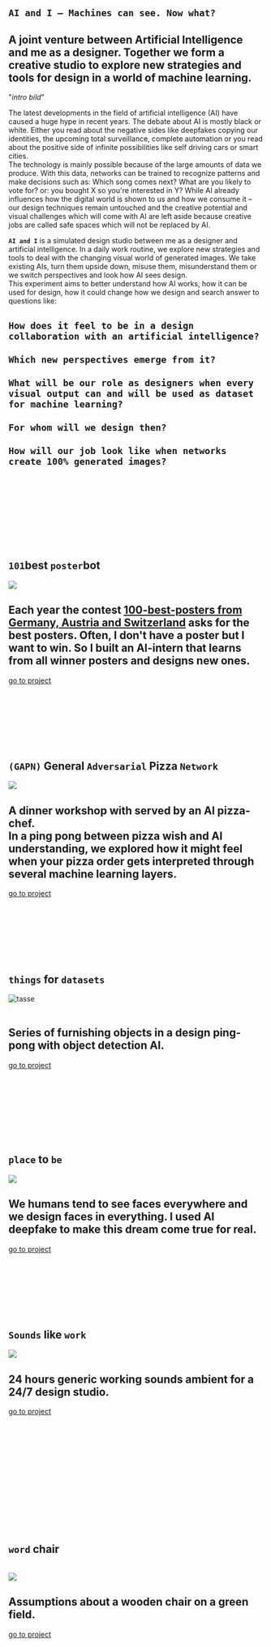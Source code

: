<!---   I N T R O   --->

## `AI and I – Machines can see. Now what?`   
## A joint venture between Artificial Intelligence and me as a designer. Together we form a creative studio to explore new strategies and tools for design in a world of machine learning.   

"*intro bild*"   

The latest developments in the field of artificial intelligence (AI) have caused a huge hype in recent years. The debate about AI is mostly black or white. Either you read about the negative sides like deepfakes copying our identities, the upcoming total surveillance, complete automation or you read about the positive side of infinite possibilities like self driving cars or smart cities.   
The technology is mainly possible because of the large amounts of data we produce. With this data, networks can be trained to recognize patterns and make decisions such as: Which song comes next? What are you likely to vote for? or: you bought X so you're interested in Y?
While AI already influences how the digital world is shown to us and how we consume it – our design techniques remain untouched and the creative potential and visual challenges which will come with AI are left aside because creative jobs are called safe spaces which will not be replaced by AI.   
      
**`AI and I`** is a simulated design studio between me as a designer and artificial intelligence. In a daily work routine, we explore new strategies and tools to deal with the  changing visual world of generated images. We take existing AIs, turn them upside down, misuse them, misunderstand them or we switch perspectives and look how AI sees design.   
This experiment aims to better understand how AI works, how it can be used for design, how it could change how we design and search answer to questions like:   
## `How does it feel to be in a design collaboration with an artificial intelligence?`<br><br> `Which new perspectives emerge from it?`<br><br> `What will be our role as designers when every visual output can and will be used as dataset for machine learning?` <br><br> `For whom will we design then?`<br><br> `How will our job look like when networks create 100% generated images?`
   



<br><br><br><br><br><br><br><br>





<!---   P O S T E R   --->

## `101`best `poster`bot
<img src="img/thumb-poster.jpg">  

## Each year the contest [100-best-posters from Germany, Austria and Switzerland](http://100-beste-plakate.de/) asks for the best posters. Often, I don't have a poster but I want to win. So I built an AI-intern that learns from all winner posters and designs new ones.  
[go to project](https://github.com/FelixPlastik/AI-and-I/tree/master/101%20best%20poster%20bot) 
<br><br><br><br><br><br><br><br>





<!---   P I Z Z A   --->

## `(GAPN)` General `Adversarial` Pizza `Network`
<img src="img/pizza.gif">  

## A dinner workshop with served by an AI pizza-chef. <br> In a ping pong between pizza wish and AI understanding, we explored how it might feel when your pizza order gets interpreted through several machine learning layers.  
[go to project](https://github.com/FelixPlastik/AI-and-I/tree/master/pizza%20e%20gusto)
<br><br><br><br><br><br><br><br>




<!---   O B J E K T E   --->

## `things` for `datasets`   
![tasse](/img/thumb-objects.gif)    
<br>   

## Series of furnishing objects in a design ping-pong with object detection AI.<br>   
[go to project](https://github.com/FelixPlastik/AI-and-I/tree/master/things%20for%20datasets)   
<br><br><br><br><br><br><br><br>




<!---   F E N S T E R   --->

## `place` to `be` 
<img src="img/thumb-fenster-NEW.jpg">  

## We humans tend to see faces everywhere and we design faces in everything. I used AI deepfake to make this dream come true for real.
[go to project](seeing-is-believing/README.md)
<br><br><br><br><br><br><br><br>




<!---   S O U N D    --->

## `Sounds` like `work` 
<img src="img/thumb-sound.jpg">  

## 24 hours generic working sounds ambient for a 24/7 design studio.
[go to project](https://github.com/FelixPlastik/AI-and-I/tree/master/sounds%20like%20work)
<br><br><br><br><br><br><br><br><br><br><br><br><br><br>




<!---   S T U H L   --->

## `word` chair   

<br>
<img src="img/thumb-chair.gif">    
<br>   

## Assumptions about a wooden chair on a green field.   
[go to project](https://github.com/FelixPlastik/AI-and-I/tree/master/word%20chair)

<br><br><br><br><br><br><br>
